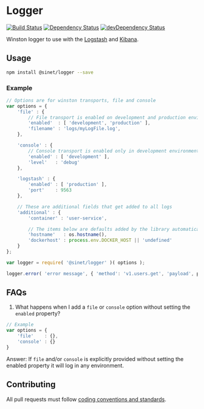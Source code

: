 # Logger
[![Build Status][ci-badge]][ci-badge-link]
[![Dependency Status][david-badge]][david-badge-link]
[![devDependency Status][david-dev-badge]][david-dev-badge-link]

Winston logger to use with the [Logstash](https://www.elastic.co/products/logstash) and [Kibana](https://www.elastic.co/products/kibana).

## Usage

```bash
npm install @sinet/logger --save
```

### Example
```javascript
// Options are for winston transports, file and console
var options = {
	'file' : {
		// File transport is enabled on development and production environment
		'enabled'  : [ 'development', 'production' ],
		'filename' : 'logs/myLogFile.log',
	},

	'console' : {
		// Console transport is enabled only in development environment
		'enabled' : [ 'development' ],
		'level'   : 'debug'
	},

	'logstash' : {
		'enabled' : [ 'production' ],
		'port'    : 9563
	},

	// These are additional fields that get added to all logs
	'additional' : {
		'container' : 'user-service',

		// The items below are defaults added by the library automatically
		'hostname'   : os.hostname(),
		'dockerhost' : process.env.DOCKER_HOST || 'undefined'
	}
};

var logger = require( '@sinet/logger' )( options );

logger.error( 'error message', { 'method': 'v1.users.get', 'payload', payload } );
```

## FAQs

1. What happens when I add a `file` or `console` option without setting the `enabled` property?
```javascript
// Example
var options = {
	'file'    : {},
	'console' : {}
}
```

Answer:
If `file` and/or `console` is explicitly provided without setting the enabled property it will log in any environment.


## Contributing
All pull requests must follow [coding conventions and standards](https://github.com/sinet/coding-conventions).

[david-badge]: https://david-dm.org/sinet/logger.svg
[david-badge-link]: https://david-dm.org/sinet/logger
[david-dev-badge]: https://david-dm.org/sinet/logger/dev-status.svg
[david-dev-badge-link]: https://david-dm.org/sinet/logger
[david-dev-badge-link]: https://david-dm.org/sinet/logger#info=devDependencies
[ci-badge]: https://circleci.com/gh/sinet/logger.svg?style=shield
[ci-badge-link]: https://circleci.com/gh/sinet/logger
